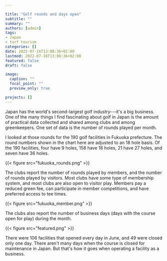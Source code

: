 ```yaml
---

title: "Golf rounds and days open"
subtitle: ""
summary: ""
authors: [admin]
tags: 
- Japan
- turf tourism
categories: []
date: 2022-07-16T13:08:36+02:00
lastmod: 2022-07-16T13:08:36+02:00
featured: false
draft: false

image:
  caption: ""
  focal_point: ""
  preview_only: true

projects: []
---
```


Japan has the world's second-largest golf industry---it's a big business. One of the many things I find fascinating about golf in Japan is the amount of practical data collected and shared among clubs and among greenkeepers. One set of data is the number of rounds played per month.

I looked at those rounds for the 190 golf facilities in Fukuoka prefecture. The round numbers shown in the chart here are adjusted to an 18 hole basis. Of the 190 facilities, four have 9 holes, 158 have 18 holes, 21 have 27 holes, and seven have 36 holes.

{{< figure src="fukuoka_rounds.png" >}}

The clubs report the number of rounds played by members, and the number of rounds played by visitors. Most clubs have some type of membership system, and most clubs are also open to visitor play. Members pay a reduced green fee, can participate in member competitions, and have preferred access to tee times.

{{< figure src="fukuoka_member.png" >}}

The clubs also report the number of business days (days with the course open for play) during the month. 

{{< figure src="featured.png" >}}

There were 106 facilities that opened every day in June, and 49 were closed only one day. There aren't many days when the course is closed for maintenance in Japan. But that's how it goes when operating a facility as a business.


